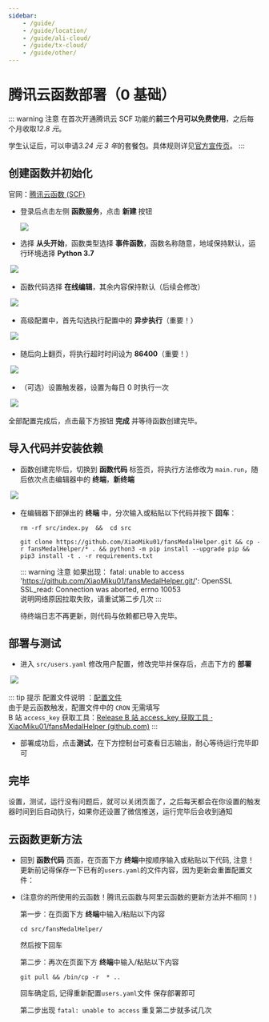 ```yaml
---
sidebar:
    - /guide/
    - /guide/location/
    - /guide/ali-cloud/
    - /guide/tx-cloud/
    - /guide/other/
---
```


# 腾讯云函数部署（0 基础）

::: warning 注意
在首次开通腾讯云 SCF 功能的**前三个月可以免费使用**，之后每个月收取*12.8 元*。

学生认证后，可以申请*3.24 元 3 年*的套餐包。具体规则详见[官方宣传页](https://cloud.tencent.com/act/campus)。
:::

## 创建函数并初始化

官网：[腾讯云函数 (SCF)](https://console.cloud.tencent.com/scf/list)

-   登录后点击左侧 **函数服务**，点击 **新建** 按钮

    ![](../images/tx-cloud/img1.png)

-   选择 **从头开始**，函数类型选择 **事件函数**，函数名称随意，地域保持默认，运行环境选择 **Python 3.7**

​ ![](../images/tx-cloud/img2.png)

-   函数代码选择 **在线编辑**，其余内容保持默认（后续会修改）

​ ![](../images/tx-cloud/img3.png)

-   高级配置中，首先勾选执行配置中的 **异步执行**（重要！）

​ ![](../images/tx-cloud/img4.png)

-   随后向上翻页，将执行超时时间设为 **86400**（重要！）

​ ![](../images/tx-cloud/img5.png)

-   （可选）设置触发器，设置为每日 0 时执行一次

​ ![](../images/tx-cloud/img6.png)

全部配置完成后，点击最下方按钮 **完成** 并等待函数创建完毕。

## 导入代码并安装依赖

-   函数创建完毕后，切换到 **函数代码** 标签页，将执行方法修改为 `main.run`，随后依次点击编辑器中的 **终端**，**新终端**

​ ![](../images/tx-cloud/img7.png)

-   在编辑器下部弹出的 **终端** 中，分次输入或粘贴以下代码并按下 **回车**：

    ```shell
    rm -rf src/index.py  &&  cd src
    ```

    ```shell
    git clone https://github.com/XiaoMiku01/fansMedalHelper.git && cp -r fansMedalHelper/* . && python3 -m pip install --upgrade pip && pip3 install -t . -r requirements.txt
    ```

    ::: warning 注意
    如果出现：
    fatal: unable to access 'https://github.com/XiaoMiku01/fansMedalHelper.git/': OpenSSL SSL_read: Connection was aborted, errno 10053  
    说明网络原因拉取失败，请重试第二步几次
    :::

    待终端日志不再更新，则代码与依赖都已导入完毕。

## 部署与测试

-   进入 `src/users.yaml` 修改用户配置，修改完毕并保存后，点击下方的 **部署**

​ ![](../images/tx-cloud/img8.png)

::: tip 提示
配置文件说明 ：[配置文件](./#配置文件说明-users-yaml)  
由于是云函数触发，配置文件中的 `CRON` 无需填写  
B 站 `access_key` 获取工具：[Release B 站 access_key 获取工具 · XiaoMiku01/fansMedalHelper (github.com)](https://github.com/XiaoMiku01/fansMedalHelper/releases/tag/logintool)
:::

-   部署成功后，点击**测试**，在下方控制台可查看日志输出，耐心等待运行完毕即可

## 完毕

设置，测试，运行没有问题后，就可以关闭页面了，之后每天都会在你设置的触发器时间到后自动执行，如果你还设置了微信推送，运行完毕后会收到通知

## 云函数更新方法

-   回到 **函数代码** 页面，在页面下方 **终端**中按顺序输入或粘贴以下代码, 注意！更新前记得保存一下已有的`users.yaml`的文件内容，因为更新会重置配置文件：
-   (注意你的所使用的云函数！腾讯云函数与阿里云函数的更新方法并不相同！)
    
    第一步：在页面下方 **终端**中输入/粘贴以下内容
    ```shell
    cd src/fansMedalHelper/ 
    ```
    然后按下回车
    
    第二步：再次在页面下方 **终端**中输入/粘贴以下内容
    ```shell
    git pull && /bin/cp -r  * ..
    ```
    
    回车确定后, 记得重新配置`users.yaml`文件 保存部署即可
    
    第二步出现 `fatal: unable to access` 重复第二步就多试几次
